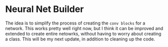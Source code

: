 # Neural Net Builder

The idea is to simplify the process of creating the `conv blocks` for a network. This works pretty well right now, but I think it can be improved and extended to create entire netowrks, without having to worry about creating a class. This will be my next update, in addition to cleaning up the code.
